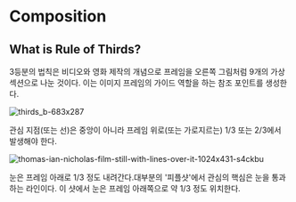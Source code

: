 Composition
=============






What is Rule of Thirds?
---------------------


3등분의 법칙은 비디오와 영화 제작의 개념으로 프레임을 오른쪽 그림처럼 9개의 가상 섹션으로 나눈 것이다. 이는 이미지 프레임의 가이드 역할을 하는 참조 포인트를 생성한다.

![thirds_b-683x287](https://user-images.githubusercontent.com/71237760/95668880-906ccb80-0bb4-11eb-89b6-12d1afaedff1.jpg)

관심 지점(또는 선)은 중앙이 아니라 프레임 위로(또는 가로지르는) 1/3 또는 2/3에서 발생해야 한다. 

![thomas-ian-nicholas-film-still-with-lines-over-it-1024x431-s4ckbu](https://user-images.githubusercontent.com/71237760/95668859-48e63f80-0bb4-11eb-8d16-10f445fb1797.jpg)

눈은 프레임 아래로 1/3 정도 내려간다.대부분의 '피플샷'에서 관심의 핵심은 눈을 통과하는 라인이다. 이 샷에서 눈은 프레임 아래쪽으로 약 1/3 정도 위치한다.
